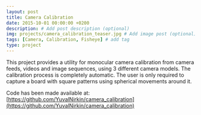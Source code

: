 ```yaml
---
layout: post
title: Camera Calibration
date: 2015-10-01 00:00:00 +0200
description: # Add post description (optional)
img: projects/camera_calibration_teaser.jpg # Add image post (optional)
tags: [Camera, Calibration, Fisheye] # add tag
type: project
---
```

This project provides a utility for monocular camera calibration from camera feeds, videos and image sequences,
using 3 different camera models. The calibration process is completely automatic.
The user is only required to capture a board with square patterns using spherical movements around it.

Code has been made available at: [https://github.com/YuvalNirkin/camera_calibration](https://github.com/YuvalNirkin/camera_calibration)